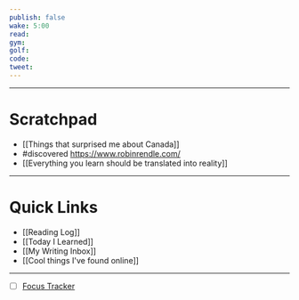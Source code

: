 ```yaml
---
publish: false
wake: 5:00
read:
gym:
golf:
code:
tweet:
---
```

***
# Scratchpad
- [[Things that surprised me about Canada]]
- #discovered https://www.robinrendle.com/
- [[Everything you learn should be translated into reality]]



---
# Quick Links
- [[Reading Log]]
- [[Today I Learned]]
- [[My Writing Inbox]]
- [[Cool things I've found online]]

***
- [ ] [Focus Tracker](https://docs.google.com/spreadsheets/d/18ZL9CSRxE2z7pTKcaPGe3749GMO9Ov2UjVsRMQqShBk/edit#gid=696776801)